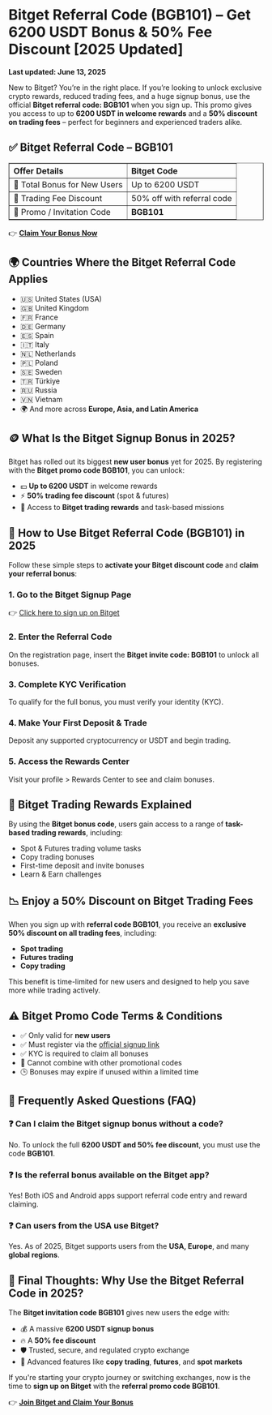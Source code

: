<h1>Bitget Referral Code (BGB101) – Get 6200 USDT Bonus & 50% Fee Discount [2025 Updated]</h1>
<p><strong>Last updated: June 13, 2025</strong></p>
<p>New to Bitget? You’re in the right place. If you’re looking to unlock exclusive crypto rewards, reduced trading fees, and a huge signup bonus, use the official <strong>Bitget referral code: BGB101</strong> when you sign up. This promo gives you access to up to <strong>6200 USDT in welcome rewards</strong> and a <strong>50% discount on trading fees</strong> – perfect for beginners and experienced traders alike.</p>

<h2>✅ Bitget Referral Code – BGB101</h2>
<table border="1" style="width:100%; text-align:left;">
<tr>
<th>Offer Details</th>
<th>Bitget Code</th>
</tr>
<tr>
<td>🎁 Total Bonus for New Users</td>
<td>Up to 6200 USDT</td>
</tr>
<tr>
<td>💸 Trading Fee Discount</td>
<td>50% off with referral code</td>
</tr>
<tr>
<td>🔗 Promo / Invitation Code</td>
<td><strong>BGB101</strong></td>
</tr>
</table>
<p>👉 <a href="https://partner.bitget.com/bg/new1" target="_blank"><strong>Claim Your Bonus Now</strong></a></p>

<h2>🌍 Countries Where the Bitget Referral Code Applies</h2>
<ul>
<li>🇺🇸 United States (USA)</li>
<li>🇬🇧 United Kingdom</li>
<li>🇫🇷 France</li>
<li>🇩🇪 Germany</li>
<li>🇪🇸 Spain</li>
<li>🇮🇹 Italy</li>
<li>🇳🇱 Netherlands</li>
<li>🇵🇱 Poland</li>
<li>🇸🇪 Sweden</li>
<li>🇹🇷 Türkiye</li>
<li>🇷🇺 Russia</li>
<li>🇻🇳 Vietnam</li>
<li>🌍 And more across <strong>Europe, Asia, and Latin America</strong></li>
</ul>

<h2>🪙 What Is the Bitget Signup Bonus in 2025?</h2>
<p>Bitget has rolled out its biggest <strong>new user bonus</strong> yet for 2025. By registering with the <strong>Bitget promo code BGB101</strong>, you can unlock:</p>
<ul>
<li>💵 <strong>Up to 6200 USDT</strong> in welcome rewards</li>
<li>⚡ <strong>50% trading fee discount</strong> (spot & futures)</li>
<li>🎯 Access to <strong>Bitget trading rewards</strong> and task-based missions</li>
</ul>

<h2>🚀 How to Use Bitget Referral Code (BGB101) in 2025</h2>
<p>Follow these simple steps to <strong>activate your Bitget discount code</strong> and <strong>claim your referral bonus</strong>:</p>
<h3>1. Go to the Bitget Signup Page</h3>
<p>👉 <a href="https://partner.bitget.com/bg/new1" target="_blank">Click here to sign up on Bitget</a></p>
<h3>2. Enter the Referral Code</h3>
<p>On the registration page, insert the <strong>Bitget invite code: BGB101</strong> to unlock all bonuses.</p>
<h3>3. Complete KYC Verification</h3>
<p>To qualify for the full bonus, you must verify your identity (KYC).</p>
<h3>4. Make Your First Deposit & Trade</h3>
<p>Deposit any supported cryptocurrency or USDT and begin trading.</p>
<h3>5. Access the Rewards Center</h3>
<p>Visit your profile > Rewards Center to see and claim bonuses.</p>

<h2>💎 Bitget Trading Rewards Explained</h2>
<p>By using the <strong>Bitget bonus code</strong>, users gain access to a range of <strong>task-based trading rewards</strong>, including:</p>
<ul>
<li>Spot & Futures trading volume tasks</li>
<li>Copy trading bonuses</li>
<li>First-time deposit and invite bonuses</li>
<li>Learn & Earn challenges</li>
</ul>

<h2>📉 Enjoy a 50% Discount on Bitget Trading Fees</h2>
<p>When you sign up with <strong>referral code BGB101</strong>, you receive an <strong>exclusive 50% discount on all trading fees</strong>, including:</p>
<ul>
<li><strong>Spot trading</strong></li>
<li><strong>Futures trading</strong></li>
<li><strong>Copy trading</strong></li>
</ul>
<p>This benefit is time-limited for new users and designed to help you save more while trading actively.</p>

<h2>⚠️ Bitget Promo Code Terms & Conditions</h2>
<ul>
<li>✅ Only valid for <strong>new users</strong></li>
<li>✅ Must register via the <a href="https://partner.bitget.com/bg/new1" target="_blank">official signup link</a></li>
<li>✅ KYC is required to claim all bonuses</li>
<li>🚫 Cannot combine with other promotional codes</li>
<li>🕒 Bonuses may expire if unused within a limited time</li>
</ul>

<h2>🧠 Frequently Asked Questions (FAQ)</h2>
<h3>❓ Can I claim the Bitget signup bonus without a code?</h3>
<p>No. To unlock the full <strong>6200 USDT and 50% fee discount</strong>, you must use the code <strong>BGB101</strong>.</p>
<h3>❓ Is the referral bonus available on the Bitget app?</h3>
<p>Yes! Both iOS and Android apps support referral code entry and reward claiming.</p>
<h3>❓ Can users from the USA use Bitget?</h3>
<p>Yes. As of 2025, Bitget supports users from the <strong>USA, Europe</strong>, and many <strong>global regions</strong>.</p>

<h2>🏁 Final Thoughts: Why Use the Bitget Referral Code in 2025?</h2>
<p>The <strong>Bitget invitation code BGB101</strong> gives new users the edge with:</p>
<ul>
<li>💰 A massive <strong>6200 USDT signup bonus</strong></li>
<li>🔥 A <strong>50% fee discount</strong></li>
<li>🛡️ Trusted, secure, and regulated crypto exchange</li>
<li>🧠 Advanced features like <strong>copy trading</strong>, <strong>futures</strong>, and <strong>spot markets</strong></li>
</ul>
<p>If you're starting your crypto journey or switching exchanges, now is the time to <strong>sign up on Bitget</strong> with the <strong>referral promo code BGB101</strong>.</p>
<p>👉 <a href="https://partner.bitget.com/bg/new1" target="_blank"><strong>Join Bitget and Claim Your Bonus</strong></a></p>
